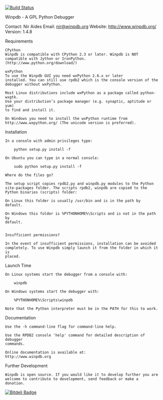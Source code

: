 [![Build Status](https://travis-ci.org/bluebird75/winpdb.svg?branch=winpdb)](https://travis-ci.org/bluebird75/winpdb)


Winpdb - A GPL Python Debugger

Contact: Nir Aides
Email:   nir@winpdb.org
Website: http://www.winpdb.org/
Version: 1.4.8



Requirements

    CPython
    Winpdb is compatible with CPython 2.3 or later. Winpdb is NOT 
    compatible with Jython or IronPython. (http://www.python.org/download/)

    wxPython
    To use the Winpdb GUI you need wxPython 2.6.x or later 
    installed. You can still use rpdb2 which is the console version of the 
    debugger without wxPython.

    Most Linux distributions include wxPython as a package called python-wxgtk. 
    Use your distribution’s package manager (e.g. synaptic, aptitude or yum) 
    to find and install it.

    On Windows you need to install the wxPython runtime from 
    http://www.wxpython.org/ (The unicode version is preferred).

	
Installation

    In a console with admin privileges type:

        python setup.py install -f

    On Ubuntu you can type in a normal console:
        
        sudo python setup.py install -f

    Where do the files go? 

    The setup script copies rpdb2.py and winpdb.py modules to the Python 
    site-packages folder. The scripts rpdb2, winpdb are copied to the 
    Python binaries (scripts) folder:

    On Linux this folder is usually /usr/bin and is in the path by default. 

    On Windows this folder is %PYTHONHOME%\Scripts and is not in the path by
    default.


    Insufficient permissions?

    In the event of insufficient permissions, installation can be avoided 
    completely. To use Winpdb simply launch it from the folder in which it is 
    placed.



Launch Time

    On Linux systems start the debugger from a console with:

        winpdb

    On Windows systems start the debugger with:

        %PYTHONHOME%\Scripts\winpdb

    Note that the Python interpreter must be in the PATH for this to work.



Documentation

    Use the -h command-line flag for command-line help.

    Use the RPDB2 console 'help' command for detailed description of debugger 
    commands.

    Online documentation is available at:
    http://www.winpdb.org



Further Development

    Winpdb is open source. If you would like it to develop further you are
    welcome to contribute to development, send feedback or make a donation.

	



[![Bitdeli Badge](https://d2weczhvl823v0.cloudfront.net/bluebird75/winpdb/trend.png)](https://bitdeli.com/free "Bitdeli Badge")

